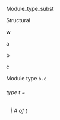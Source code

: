 Module_type_subst

Structural

w

a

b

c

Module type `b.c`

<a id="type-t"></a>

###### type t =

<a id="type-t.A"></a>

######    | A of [t](#type-t)